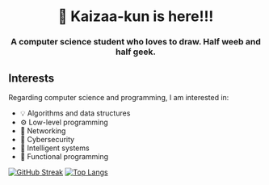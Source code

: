 <h1 align="center"> 
   👋️ Kaizaa-kun is here!!! 
</h1>

<h3 align="center">
   A computer science student who loves to draw. Half weeb and half geek.
</h3>

<h2>Interests</h2>

Regarding computer science and programming, I am interested in:

- 💡️ Algorithms and data structures
- ⚙️ Low-level programming
- 👥️ Networking
- 🔐️ Cybersecurity
- 🧠️ Intelligent systems
- 🧮️ Functional programming


[![GitHub Streak](http://github-readme-streak-stats.herokuapp.com?user=kaizaadesuka&theme=dark&background=000000)](https://git.io/streak-stats)
[![Top Langs](https://github-readme-stats.vercel.app/api/top-langs/?username=kaizaadesuka&layout=compact&theme=vision-friendly-dark)](https://github.com/anuraghazra/github-readme-stats)
